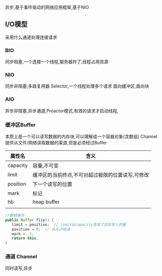 异步,基于事件驱动的网络应用框架,基于NIO

## I/O模型
采用什么通道处理连接请求
### BIO
同步阻塞,一个连接一个线程,服务器炸了,线程占用资源

### NIO
同步非阻塞,多路复用器 Selector,一个线程处理多个请求
面向缓冲区,面向块
### AIO
异步非阻塞,异步通道,Proactor模式,有效的请求才启动线程,

### 缓冲区Buffer
本质上是一个可以读写数据的内存块,可以理解成一个容器对象(含数组)
Channel提供从文件/网络读取数据的渠道,但是必须经过Buffer

| 属性名   | 含义                                             |
| -------- | ------------------------------------------------ |
| capacity | 容量,不可变                                      |
| limit    | 缓冲区的当前终点,不可对超过极限的位置读写,可修改 |
| position | 下一个读写的位置                                 |
| mark     | 标记                                             |
| hb       | heap buffer                                      |
|          |                                                  |
 ```java 
 //翻转操作
 public Buffer flip() {  
    limit = position;  // limit从capacity变成了实际写入的量
    position = 0;  // 从头开始读
    mark = -1;  
    return this;
}
```

### 通道 Channel
同时读写,异步
 